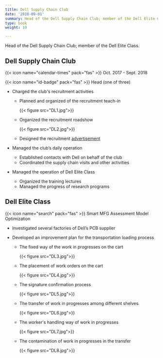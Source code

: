 ```yaml
---
title: Dell Supply Chain Club
date: '2018-09-01'
summary: Head of the Dell Supply Chain Club; member of the Dell Elite Class.
type: book
weight: 10

---
```


Head of the Dell Supply Chain Club; member of the Dell Elite Class.

## Dell Supply Chain Club

{{< icon name="calendar-times" pack="fas" >}} Oct. 2017 - Sept. 2018

{{< icon name="id-badge" pack="fas" >}} Head (one of three)

- Charged the club's recruitment activities

  - Planned and organized of the recruitment teach-in

    {{< figure src="DL1.jpg">}}

  - Organized the recruitment roadshow

    {{< figure src="DL2.jpg">}}

  - Designed the recruitment [advertisement](http://a.eqxiu.com/s/1vNgdk5s)

- Managed the club’s daily operation

  -  Established contacts with Dell on behalf of the club 
  - Coordinated the supply chain visits and other activities

- Managed the operation of Dell Elite Class

  - Organized the training lectures 
  - Managed the progress of research programs



## Dell Elite Class

{{< icon name="search" pack="fas" >}} Smart MFG Assessment Model Optimization

- Investigated several factories of Dell’s PCB supplier

- Developed an improvement plan for the transportation loading process

  - The fixed way of the work in progresses on the cart

    {{< figure src="DL3.jpg">}}

  - The placement of work orders on the cart

    {{< figure src="DL4.jpg">}}

  - The signature confirmation process

    {{< figure src="DL5.jpg">}}

  - The transfer of work in progresses among different shelves

    {{< figure src="DL6.jpg">}}

  - The worker's handling way of work in progresses

    {{< figure src="DL7.jpg">}}

  - The contamination of work in progresses in the transfer

    {{< figure src="DL8.jpg">}}

